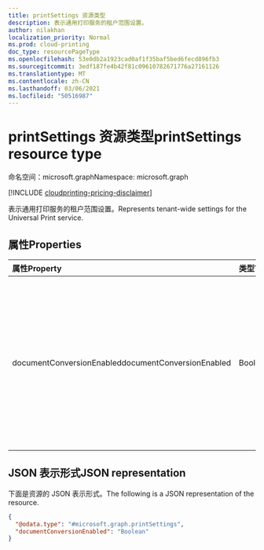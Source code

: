 ```yaml
---
title: printSettings 资源类型
description: 表示通用打印服务的租户范围设置。
author: nilakhan
localization_priority: Normal
ms.prod: cloud-printing
doc_type: resourcePageType
ms.openlocfilehash: 53e0db2a1923cad0af1f35baf5bed6fecd896fb3
ms.sourcegitcommit: 3edf187fe4b42f81c09610782671776a27161126
ms.translationtype: MT
ms.contentlocale: zh-CN
ms.lasthandoff: 03/06/2021
ms.locfileid: "50516987"
---
```

# <a name="printsettings-resource-type"></a><span data-ttu-id="4b582-103">printSettings 资源类型</span><span class="sxs-lookup"><span data-stu-id="4b582-103">printSettings resource type</span></span>

<span data-ttu-id="4b582-104">命名空间：microsoft.graph</span><span class="sxs-lookup"><span data-stu-id="4b582-104">Namespace: microsoft.graph</span></span>

[!INCLUDE [cloudprinting-pricing-disclaimer](../../includes/cloudprinting-pricing-disclaimer.md)]

<span data-ttu-id="4b582-105">表示通用打印服务的租户范围设置。</span><span class="sxs-lookup"><span data-stu-id="4b582-105">Represents tenant-wide settings for the Universal Print service.</span></span>

## <a name="properties"></a><span data-ttu-id="4b582-106">属性</span><span class="sxs-lookup"><span data-stu-id="4b582-106">Properties</span></span>
|<span data-ttu-id="4b582-107">属性</span><span class="sxs-lookup"><span data-stu-id="4b582-107">Property</span></span>|<span data-ttu-id="4b582-108">类型</span><span class="sxs-lookup"><span data-stu-id="4b582-108">Type</span></span>|<span data-ttu-id="4b582-109">Description</span><span class="sxs-lookup"><span data-stu-id="4b582-109">Description</span></span>|
|:---|:---|:---|
|<span data-ttu-id="4b582-110">documentConversionEnabled</span><span class="sxs-lookup"><span data-stu-id="4b582-110">documentConversionEnabled</span></span>|<span data-ttu-id="4b582-111">Boolean</span><span class="sxs-lookup"><span data-stu-id="4b582-111">Boolean</span></span>|<span data-ttu-id="4b582-112">指定是否对租户启用文档转换。</span><span class="sxs-lookup"><span data-stu-id="4b582-112">Specifies whether document conversion is enabled for the tenant.</span></span> <span data-ttu-id="4b582-113">如果启用文档转换，通用打印服务将自动将文档转换为与打印机兼容格式， (xps) pdf 格式。</span><span class="sxs-lookup"><span data-stu-id="4b582-113">If document conversion is enabled, Universal Print service will automatically convert documents into a format compatible with the printer (xps to pdf) when needed.</span></span>|

## <a name="json-representation"></a><span data-ttu-id="4b582-114">JSON 表示形式</span><span class="sxs-lookup"><span data-stu-id="4b582-114">JSON representation</span></span>
<span data-ttu-id="4b582-115">下面是资源的 JSON 表示形式。</span><span class="sxs-lookup"><span data-stu-id="4b582-115">The following is a JSON representation of the resource.</span></span>
<!-- {
  "blockType": "resource",
  "@odata.type": "microsoft.graph.printSettings"
}
-->
``` json
{
  "@odata.type": "#microsoft.graph.printSettings",
  "documentConversionEnabled": "Boolean"
}
```

